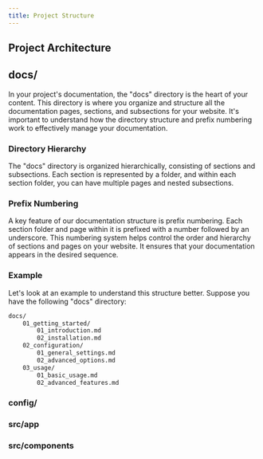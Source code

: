 ```yaml
---
title: Project Structure
---
```


## Project Architecture

## docs/

In your project's documentation, the "docs" directory is the heart of your content. This directory is where you organize and structure all the documentation pages, sections, and subsections for your website. It's important to understand how the directory structure and prefix numbering work to effectively manage your documentation.

### Directory Hierarchy

The "docs" directory is organized hierarchically, consisting of sections and subsections. Each section is represented by a folder, and within each section folder, you can have multiple pages and nested subsections.

### Prefix Numbering

A key feature of our documentation structure is prefix numbering. Each section folder and page within it is prefixed with a number followed by an underscore. This numbering system helps control the order and hierarchy of sections and pages on your website. It ensures that your documentation appears in the desired sequence.

### Example

Let's look at an example to understand this structure better. Suppose you have the following "docs" directory:

```bash
docs/
    01_getting_started/
        01_introduction.md
        02_installation.md
    02_configuration/
        01_general_settings.md
        02_advanced_options.md
    03_usage/
        01_basic_usage.md
        02_advanced_features.md

```

### config/

### src/app

### src/components
